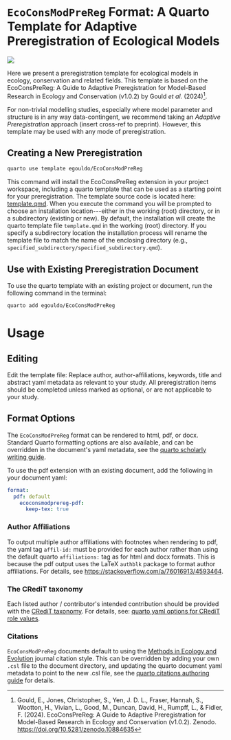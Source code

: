 # `EcoConsModPreReg` Format: A Quarto Template for Adaptive Preregistration of Ecological Models

[![](https://zenodo.org/badge/914660247.svg)](https://doi.org/10.5281/zenodo.15655052)

Here we present a preregistration template for ecological models in ecology, conservation and related fields. This template is based on the EcoConsPreReg: A Guide to Adaptive Preregistration for Model-Based Research in Ecology and Conservation (v1.0.2) by Gould *et al.* (2024)[^readme-1].

[^readme-1]: Gould, E., Jones, Christopher, S., Yen, J. D. L., Fraser, Hannah, S., Wootton, H., Vivian, L., Good, M., Duncan, David, H., Rumpff, L., & Fidler, F. (2024). EcoConsPreReg: A Guide to Adaptive Preregistration for Model-Based Research in Ecology and Conservation (v1.0.2). Zenodo. <https://doi.org/10.5281/zenodo.10884635>

For non-trivial modelling studies, especially where model parameter and structure is in any way data-contingent, we recommend taking an *Adaptive Preregistration* approach (insert cross-ref to preprint). However, this template may be used with any mode of preregistration.

## Creating a New Preregistration

``` bash
quarto use template egouldo/EcoConsModPreReg
```

This command will install the EcoConsPreReg extension in your project workspace, including a quarto template that can be used as a starting point for your preregistration. The template source code is located here: [template.qmd](template.qmd). When you execute the command you will be prompted to choose an installation location---either in the working (root) directory, or in a subdirectory (existing or new). By default, the installation will create the quarto template file `template.qmd` in the working (root) directory. If you specify a subdirectory location the installation process will rename the template file to match the name of the enclosing directory (e.g., `specified_subdirectory/specified_subdirectory.qmd`). 

## Use with Existing Preregistration Document

To use the quarto template with an existing project or document, run the following command in the terminal:

``` bash
quarto add egouldo/EcoConsModPreReg
```

# Usage

## Editing

Edit the template file: Replace author, author-affiliations, keywords, title and abstract yaml metadata as relevant to your study. All preregistration items should be completed unless marked as optional, or are not applicable to your study.

## Format Options

The `EcoConsModPreReg` format can be rendered to html, pdf, or docx. Standard Quarto formatting options are also available, and can be overridden in the document's yaml metadata, see the [quarto scholarly writing guide](https://quarto.org/docs/authoring/front-matter.html).

To use the pdf extension with an existing document, add the following in your document yaml:

``` yaml
format:
  pdf: default
    ecoconsmodprereg-pdf:
      keep-tex: true
```

### Author Affiliations

To output multiple author affiliations with footnotes when rendering to pdf, the yaml tag `affil-id:` must be provided for each author rather than using the default quarto `affiliations:` tag as for html and docx formats. This is because the pdf output uses the LaTeX `authblk` package to format author affiliations. For details, see <https://stackoverflow.com/a/76016913/4593464>.

### The CRediT taxonomy

Each listed author / contributor's intended contribution should be provided with the [CRediT taxonomy](https://credit.niso.org/). For details, see: [quarto yaml options for CRediT role values](https://quarto.org/docs/journals/authors.html#roles).

### Citations

`EcoConsModPreReg` documents default to using the [Methods in Ecology and Evolution](https://besjournals.onlinelibrary.wiley.com/hub/journal/2041210x/author-guidelines "Author Guidelines") journal citation style. This can be overridden by adding your own `.csl` file to the document directory, and updating the quarto document yaml metadata to point to the new .csl file, see the [quarto citations authoring guide](https://quarto.org/docs/authoring/citations.html) for details.
